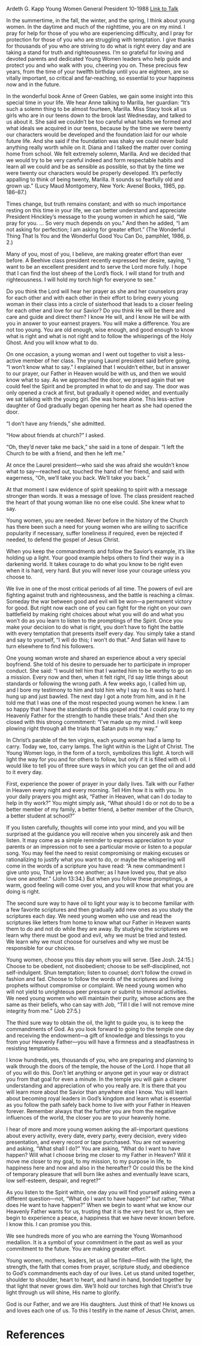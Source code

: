 Ardeth G. Kapp
Young Women General President
10-1988
[Link to Talk](https://www.churchofjesuschrist.org/study/general-conference/1988/10/stand-for-truth-and-righteousness?lang=eng)

In the summertime, in the fall, the winter, and the spring, I think about young women. In the daytime and much of the nighttime, you are on my mind. I pray for help for those of you who are experiencing difficulty, and I pray for protection for those of you who are struggling with temptation. I give thanks for thousands of you who are striving to do what is right every day and are taking a stand for truth and righteousness. I’m so grateful for loving and devoted parents and dedicated Young Women leaders who help guide and protect you and who walk with you, cheering you on. These precious few years, from the time of your twelfth birthday until you are eighteen, are so vitally important, so critical and far-reaching, so essential to your happiness now and in the future.

In the wonderful book Anne of Green Gables, we gain some insight into this special time in your life. We hear Anne talking to Marilla, her guardian: “It’s such a solemn thing to be almost fourteen, Marilla. Miss Stacy took all us girls who are in our teens down to the brook last Wednesday, and talked to us about it. She said we couldn’t be too careful what habits we formed and what ideals we acquired in our teens, because by the time we were twenty our characters would be developed and the foundation laid for our whole future life. And she said if the foundation was shaky we could never build anything really worth while on it. Diana and I talked the matter over coming home from school. We felt extremely solemn, Marilla. And we decided that we would try to be very careful indeed and form respectable habits and learn all we could and be as sensible as possible, so that by the time we were twenty our characters would be properly developed. It’s perfectly appalling to think of being twenty, Marilla. It sounds so fearfully old and grown up.” (Lucy Maud Montgomery, New York: Avenel Books, 1985, pp. 186–87.)

Times change, but truth remains constant; and with so much importance resting on this time in your life, we can better understand and appreciate President Hinckley’s message to the young women in which he said, “We pray for you. … So very much depends on you.” And then he added, “I am not asking for perfection; I am asking for greater effort.” (The Wonderful Thing That Is You and the Wonderful Good You Can Do, pamphlet, 1986, p. 2.)

Many of you, most of you, I believe, are making greater effort than ever before. A Beehive class president recently expressed her desire, saying, “I want to be an excellent president and to serve the Lord more fully. I hope that I can find the lost sheep of the Lord’s flock. I will stand for truth and righteousness. I will hold my torch high for everyone to see.”

Do you think the Lord will hear her prayer as she and her counselors pray for each other and with each other in their effort to bring every young woman in their class into a circle of sisterhood that leads to a closer feeling for each other and love for our Savior? Do you think He will be there and care and guide and direct them? I know He will, and I know He will be with you in answer to your earnest prayers. You will make a difference. You are not too young. You are old enough, wise enough, and good enough to know what is right and what is not right and to follow the whisperings of the Holy Ghost. And you will know what to do.

On one occasion, a young woman and I went out together to visit a less-active member of her class. The young Laurel president said before going, “I won’t know what to say.” I explained that I wouldn’t either, but in answer to our prayer, our Father in Heaven would be with us, and then we would know what to say. As we approached the door, we prayed again that we could feel the Spirit and be prompted in what to do and say. The door was only opened a crack at first, but gradually it opened wider, and eventually we sat talking with the young girl. She was home alone. This less-active daughter of God gradually began opening her heart as she had opened the door.

“I don’t have any friends,” she admitted.

“How about friends at church?” I asked.

“Oh, they’d never take me back,” she said in a tone of despair. “I left the Church to be with a friend, and then he left me.”

At once the Laurel president—who said she was afraid she wouldn’t know what to say—reached out, touched the hand of her friend, and said with eagerness, “Oh, we’ll take you back. We’ll take you back.”

At that moment I saw evidence of spirit speaking to spirit with a message stronger than words. It was a message of love. The class president reached the heart of that young woman like no one else could. She knew what to say.

Young women, you are needed. Never before in the history of the Church has there been such a need for young women who are willing to sacrifice popularity if necessary, suffer loneliness if required, even be rejected if needed, to defend the gospel of Jesus Christ.

When you keep the commandments and follow the Savior’s example, it’s like holding up a light. Your good example helps others to find their way in a darkening world. It takes courage to do what you know to be right even when it is hard, very hard. But you will never lose your courage unless you choose to.

We live in one of the most critical periods of all time. The powers of evil are fighting against truth and righteousness, and the battle is reaching a climax. Someday the war between good and evil will be won—a permanent victory for good. But right now each one of you can fight for the right on your own battlefield by making right choices about what you will do and what you won’t do as you learn to listen to the promptings of the Spirit. Once you make your decision to do what is right, you don’t have to fight the battle with every temptation that presents itself every day. You simply take a stand and say to yourself, “I will do this; I won’t do that.” And Satan will have to turn elsewhere to find his followers.

One young woman wrote and shared an experience about a very special boyfriend. She told of his desire to persuade her to participate in improper conduct. She said: “I would tell him that I wanted him to be worthy to go on a mission. Every now and then, when it felt right, I’d say little things about standards or following the wrong path. A few weeks ago, I called him up, and I bore my testimony to him and told him why I say no. It was so hard. I hung up and just bawled. The next day I got a note from him, and in it he told me that I was one of the most respected young women he knew. I am so happy that I have the standards of this gospel and that I could pray to my Heavenly Father for the strength to handle these trials.” And then she closed with this strong commitment: “I’ve made up my mind. I will keep plowing right through all the trials that Satan puts in my way.”

In Christ’s parable of the ten virgins, each young woman had a lamp to carry. Today we, too, carry lamps. The light within is the Light of Christ. The Young Women logo, in the form of a torch, symbolizes this light. A torch will light the way for you and for others to follow, but only if it is filled with oil. I would like to tell you of three sure ways in which you can get the oil and add to it every day.

First, experience the power of prayer in your daily lives. Talk with our Father in Heaven every night and every morning. Tell Him how it is with you. In your daily prayers you might ask, “Father in Heaven, what can I do today to help in thy work?” You might simply ask, “What should I do or not do to be a better member of my family, a better friend, a better member of the Church, a better student at school?”

If you listen carefully, thoughts will come into your mind, and you will be surprised at the guidance you will receive when you sincerely ask and then listen. It may come as a simple reminder to express appreciation to your parents or an impression not to see a particular movie or listen to a popular song. You may feel the need to resist compromising or making excuses or rationalizing to justify what you want to do, or maybe the whispering will come in the words of a scripture you have read: “A new commandment I give unto you, That ye love one another; as I have loved you, that ye also love one another.” (John 13:34.) But when you follow these promptings, a warm, good feeling will come over you, and you will know that what you are doing is right.

The second sure way to have oil to light your way is to become familiar with a few favorite scriptures and then gradually add new ones as you study the scriptures each day. We need young women who use and read the scriptures like letters from home to know what our Father in Heaven wants them to do and not do while they are away. By studying the scriptures we learn why there must be good and evil, why we must be tried and tested. We learn why we must choose for ourselves and why we must be responsible for our choices.

Young women, choose you this day whom you will serve. (See Josh. 24:15.) Choose to be obedient, not disobedient; choose to be self-disciplined, not self-indulgent. Shun temptation; listen to counsel; don’t follow the crowd in fashion and fad. Choose to follow the words of the scriptures and living prophets without compromise or complaint. We need young women who will not yield to unrighteous peer pressure or submit to immoral activities. We need young women who will maintain their purity, whose actions are the same as their beliefs, who can say with Job, “Till I die I will not remove mine integrity from me.” (Job 27:5.)

The third sure way to obtain the oil, the light to guide you, is to keep the commandments of God. As you look forward to going to the temple one day and receiving the endowment—a gift of knowledge and blessings to you from your Heavenly Father—you will have a firmness and a steadfastness in resisting temptations.

I know hundreds, yes, thousands of you, who are preparing and planning to walk through the doors of the temple, the house of the Lord. I hope that all of you will do this. Don’t let anything or anyone get in your way or distract you from that goal for even a minute. In the temple you will gain a clearer understanding and appreciation of who you really are. It is there that you will learn more about the Savior than anywhere else I know. You will learn about becoming royal leaders in God’s kingdom and learn what is essential as you follow the path safely back home to live with your Father in Heaven forever. Remember always that the further you are from the negative influences of the world, the closer you are to your heavenly home.

I hear of more and more young women asking the all-important questions about every activity, every date, every party, every decision, every video presentation, and every record or tape purchased. You are not wavering and asking, “What shall I do?” You are asking, “What do I want to have happen? Will what I choose bring me closer to my Father in Heaven? Will it move me closer to my goal, to my mission, to my purpose in life, to happiness here and now and also in the hereafter? Or could this be the kind of temporary pleasure that will burn like ashes and eventually leave scars, low self-esteem, despair, and regret?”

As you listen to the Spirit within, one day you will find yourself asking even a different question—not, “What do I want to have happen?” but rather, “What does He want to have happen?” When we begin to want what we know our Heavenly Father wants for us, trusting that it is the very best for us, then we begin to experience a peace, a happiness that we have never known before. I know this. I can promise you this.

We see hundreds more of you who are earning the Young Womanhood medallion. It is a symbol of your commitment in the past as well as your commitment to the future. You are making greater effort.

Young women, mothers, leaders, let us all be filled—filled with the light, the strength, the faith that comes from prayer, scripture study, and obedience to God’s commandments each day of our lives. Let us stand united together, shoulder to shoulder, heart to heart, and hand in hand, bonded together by that light that never grows dim. We’ll hold our torches high that Christ’s true light through us will shine, His name to glorify.

God is our Father, and we are His daughters. Just think of that! He knows us and loves each one of us. To this I testify in the name of Jesus Christ, amen.

# References
